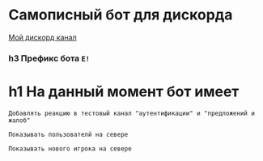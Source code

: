 # Самописный бот для дискорда

[Мой дискорд канал](https://discord.gg/MY2aef4)

### h3 Префикс бота `E!`
h1 На данный момент бот имеет
=====================

`Добавлять реакцию в тестовый канал "аутентификации" и "предложений и жалоб"`

`Показывать пользователй на севере`

`Показывать нового игрока на севере`